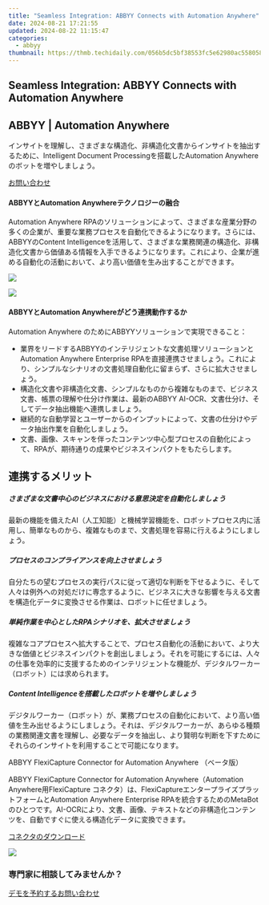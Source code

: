 ```yaml
---
title: "Seamless Integration: ABBYY Connects with Automation Anywhere"
date: 2024-08-21 17:21:55
updated: 2024-08-22 11:15:47
categories:
  - abbyy
thumbnail: https://thmb.techidaily.com/056b5dc5bf38553fc5e62980ac558058cdfef6fae043dca04e140a16eeec969f.jpg
---
```


## Seamless Integration: ABBYY Connects with Automation Anywhere

## 

## ABBYY | Automation Anywhere 

インサイトを理解し、さまざまな構造化、非構造化文書からインサイトを抽出するために、Intelligent Document Processingを搭載したAutomation Anywhereのボットを増やしましょう。

[お問い合わせ](https://tools.techidaily.com/abbyy/products/)

#### ABBYYとAutomation Anywhereテクノロジーの融合

Automation Anywhere RPAのソリューションによって、さまざまな産業分野の多くの企業が、重要な業務プロセスを自動化できるようになります。さらには、ABBYYのContent Intelligenceを活用して、さまざまな業務関連の構造化、非構造化文書から価値ある情報を入手できるようになります。これにより、企業が進める自動化の活動において、より高い価値を生み出することができます。

![](https://content.abbyy.com/-/media/project/abbyy/abbyy/solutions/digital-onboarding/overview-image.jpg?h=716&iar=0&w=1272)

![](https://content.abbyy.com/-/media/project/abbyy/abbyy/solutions/digital-document-archiving/drawer-image.jpg?h=392&iar=0&w=696)

#### ABBYYとAutomation Anywhereがどう連携動作するか 

Automation Anywhere のためにABBYYソリューションで実現できること： 

* 業界をリードするABBYYのインテリジェントな文書処理ソリューションとAutomation Anywhere Enterprise RPAを直接連携させましょう。これにより、シンプルなシナリオの文書処理自動化に留まらず、さらに拡大させましょう。
* 構造化文書や非構造化文書、シンプルなものから複雑なものまで、ビジネス文書、帳票の理解や仕分け作業は、最新のABBYY AI-OCR、文書仕分け、そしてデータ抽出機能へ連携しましょう。
* 継続的な自動学習とユーザーからのインプットによって、文書の仕分けやデータ抽出作業を自動化しましょう。
* 文書、画像、スキャンを伴ったコンテンツ中心型プロセスの自動化によって、RPAが、期待通りの成果やビジネスインパクトをもたらします。

## 連携するメリット

##### さまざまな文書中心のビジネスにおける意思決定を自動化しましょう 

最新の機能を備えたAI（人工知能）と機械学習機能を、ロボットプロセス内に活用し、簡単なものから、複雑なものまで、文書処理を容易に行えるようにしましょう。

##### プロセスのコンプライアンスを向上させましょう 

自分たちの望むプロセスの実行パスに従って適切な判断を下せるように、そして人々は例外への対処だけに専念するように、ビジネスに大きな影響を与える文書を構造化データに変換させる作業は、ロボットに任せましょう。

##### 単純作業を中心としたRPAシナリオを、拡大させましょう

複雑なコアプロセスへ拡大することで、プロセス自動化の活動において、より大きな価値とビジネスインパクトを創出しましょう。それを可能にするには、人々の仕事を効率的に支援するためのインテリジェントな機能が、デジタルワーカー（ロボット）には求められます。

##### Content Intelligenceを搭載したロボットを増やしましょう 

デジタルワーカー（ロボット）が、業務プロセスの自動化において、より高い価値を生み出せるようにしましょう。それは、デジタルワーカーが、あらゆる種類の業務関連文書を理解し、必要なデータを抽出し、より賢明な判断を下すためにそれらのインサイトを利用することで可能になります。

ABBYY FlexiCapture Connector for Automation Anywhere （ベータ版） 

ABBYY FlexiCapture Connector for Automation Anywhere（Automation Anywhere用FlexiCapture コネクタ）は、FlexiCaptureエンタープライズプラットフォームとAutomation Anywhere Enterprise RPAを統合するためのMetaBotのひとつです。AI-OCRにより、文書、画像、テキストなどの非構造化コンテンツを、自動ですぐに使える構造化データに変換できます。

[コネクタのダウンロード](https://tools.techidaily.com/abbyy/products/)

![](https://content.abbyy.com/-/media/feature/basecomponents/clients/automationanywhere_logo_rev_120px.png?h=44&iar=0&w=120)

### 専門家に相談してみませんか？

[デモを予約する](https://tools.techidaily.com/abbyy/products/)[お問い合わせ](https://tools.techidaily.com/abbyy/products/)

<ins class="adsbygoogle"
     style="display:block"
     data-ad-format="autorelaxed"
     data-ad-client="ca-pub-7571918770474297"
     data-ad-slot="1223367746"></ins>



<ins class="adsbygoogle"
     style="display:block"
     data-ad-client="ca-pub-7571918770474297"
     data-ad-slot="8358498916"
     data-ad-format="auto"
     data-full-width-responsive="true"></ins>
